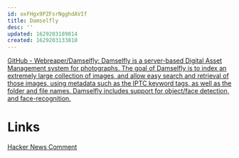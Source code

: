 ```yaml
---
id: oxFHgx9PZFsrNgghdAVIf
title: Damselfly
desc: ''
updated: 1629203189814
created: 1629203133810
---
```


[GitHub - Webreaper/Damselfly: Damselfly is a server-based Digital Asset Management system for photographs. The goal of Damselfly is to index an extremely large collection of images, and allow easy search and retrieval of those images, using metadata such as the IPTC keyword tags, as well as the folder and file names. Damselfly includes support for object/face detection, and face-recognition.](https://github.com/Webreaper/Damselfly)

# Links

[Hacker News Comment](https://news.ycombinator.com/item?id=25590135)
